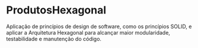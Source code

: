 # ProdutosHexagonal
Aplicação de princípios de design de software, como os princípios SOLID, e aplicar a Arquitetura Hexagonal para alcançar maior modularidade, testabilidade e manutenção do código.
